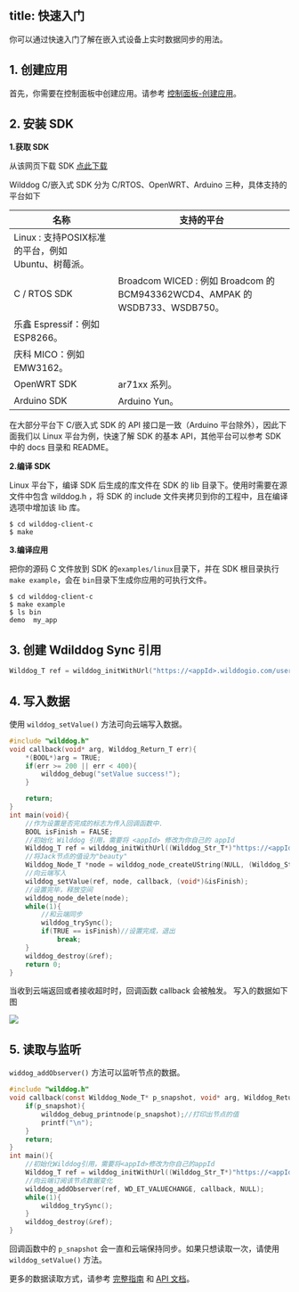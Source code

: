 
title: 快速入门
---
你可以通过快速入门了解在嵌入式设备上实时数据同步的用法。

## 1. 创建应用

首先，你需要在控制面板中创建应用。请参考 [控制面板-创建应用](/console/creat.html)。

## 2. 安装 SDK

**1.获取 SDK**

从该网页下载 SDK [点此下载](https://www.wilddog.com/download/)

Wilddog C/嵌入式 SDK 分为 C/RTOS、OpenWRT、Arduino 三种，具体支持的平台如下

名称 | 支持的平台
---- | ----
 | Linux : 支持POSIX标准的平台，例如 Ubuntu、树莓派。
C / RTOS SDK | Broadcom WICED : 例如 Broadcom 的 BCM943362WCD4、AMPAK 的 WSDB733、WSDB750。
 | 乐鑫 Espressif：例如 ESP8266。
 | 庆科 MICO：例如 EMW3162。
OpenWRT SDK | ar71xx 系列。
Arduino SDK | Arduino Yun。

在大部分平台下 C/嵌入式 SDK 的 API 接口是一致（Arduino 平台除外），因此下面我们以 Linux 平台为例，快速了解 SDK 的基本 API，其他平台可以参考 SDK 中的 docs 目录和 README。

**2.编译 SDK**

Linux 平台下，编译 SDK 后生成的库文件在 SDK 的 lib 目录下。使用时需要在源文件中包含 wilddog.h ，将 SDK 的 include 文件夹拷贝到你的工程中，且在编译选项中增加该 lib 库。

    $ cd wilddog-client-c
    $ make 

**3.编译应用**

把你的源码 C 文件放到 SDK 的`examples/linux`目录下，并在 SDK 根目录执行`make example`，会在 `bin`目录下生成你应用的可执行文件。

    $ cd wilddog-client-c
    $ make example
    $ ls bin
    demo  my_app

## 3. 创建 Wdilddog Sync 引用

```c
Wilddog_T ref = wilddog_initWithUrl("https://<appId>.wilddogio.com/users/Jack");
```

## 4. 写入数据

使用 `wilddog_setValue()` 方法可向云端写入数据。

```c
#include "wilddog.h"
void callback(void* arg, Wilddog_Return_T err){
    *(BOOL*)arg = TRUE;
    if(err >= 200 || err < 400){
        wilddog_debug("setValue success!");
    }

    return;
}
int main(void){
    //作为设置是否完成的标志为传入回调函数中.
    BOOL isFinish = FALSE;
    //初始化 Wilddog 引用，需要将 <appId> 修改为你自己的 appId
    Wilddog_T ref = wilddog_initWithUrl((Wilddog_Str_T*)"https://<appId>.wilddogio.com/users/Jack");
    //将Jack节点的值设为"beauty"
    Wilddog_Node_T *node = wilddog_node_createUString(NULL, (Wilddog_Str_T*)"beauty");
    //向云端写入
    wilddog_setValue(ref, node, callback, (void*)&isFinish);
    //设置完毕，释放空间
    wilddog_node_delete(node);
    while(1){
        //和云端同步
        wilddog_trySync();
        if(TRUE == isFinish)//设置完成，退出
            break;
    }
    wilddog_destroy(&ref);
    return 0;
}
```
当收到云端返回或者接收超时时，回调函数 callback 会被触发。
写入的数据如下图

 <img src="/images/c_quickstart.png" >

## 5. 读取与监听 

`widdog_addObserver()` 方法可以监听节点的数据。

```c
#include "wilddog.h"
void callback(const Wilddog_Node_T* p_snapshot, void* arg, Wilddog_Return_T err){
    if(p_snapshot){
        wilddog_debug_printnode(p_snapshot);//打印出节点的值
        printf("\n");
    }
    return;
}
int main(){
    //初始化Wilddog引用，需要将<appId>修改为你自己的appId
    Wilddog_T ref = wilddog_initWithUrl((Wilddog_Str_T*)"https://<appId>.wilddogio.com/users/Jack");
    //向云端订阅该节点数据变化
    wilddog_addObserver(ref, WD_ET_VALUECHANGE, callback, NULL);
    while(1){
        wilddog_trySync();
    }
    wilddog_destroy(&ref);
}
```
回调函数中的 `p_snapshot` 会一直和云端保持同步。如果只想读取一次，请使用 `wilddog_setValue()` 方法。

更多的数据读取方式，请参考 [完整指南](/guide/sync/c/config-and-porting.html) 和 [API 文档](/api/sync/c/api.html)。
